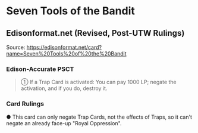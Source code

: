 # Seven Tools of the Bandit

## Edisonformat.net (Revised, Post-UTW Rulings)

Source: https://edisonformat.net/card?name=Seven%20Tools%20of%20the%20Bandit

### Edison-Accurate PSCT

> ① If a Trap Card is activated: You can pay 1000 LP; negate the activation, and if you do, destroy it.

### Card Rulings

● This card can only negate Trap Cards, not the effects of Traps, so it can't negate an already face-up "Royal Oppression".
            